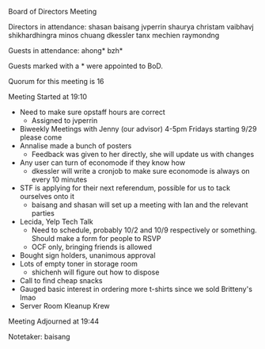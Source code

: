 Board of Directors Meeting

Directors in attendance:
shasan
baisang
jvperrin
shaurya
christam
vaibhavj
shikhardhingra
minos
chuang
dkessler
tanx
mechien
raymondng

Guests in attendance:
ahong*
bzh*

Guests marked with a * were appointed to BoD.

Quorum for this meeting is 16

Meeting Started at 19:10

- Need to make sure opstaff hours are correct
  - Assigned to jvperrin
- Biweekly Meetings with Jenny (our advisor) 4-5pm Fridays starting 9/29 please come
- Annalise made a bunch of posters
  - Feedback was given to her directly, she will update us with changes
- Any user can turn of economode if they know how
  - dkessler will write a cronjob to make sure economode is always on every 10 minutes
- STF is applying for their next referendum, possible for us to tack ourselves onto it
  - baisang and shasan will set up a meeting with Ian and the relevant parties
- Lecida, Yelp Tech Talk
  - Need to schedule, probably 10/2 and 10/9 respectively or something. Should make a form for people to RSVP
  - OCF only, bringing friends is allowed
- Bought sign holders, unanimous approval
- Lots of empty toner in storage room
  - shichenh will figure out how to dispose
- Call to find cheap snacks
- Gauged basic interest in ordering more t-shirts since we sold Britteny's lmao
- Server Room Kleanup Krew

Meeting Adjourned at 19:44

Notetaker: baisang
